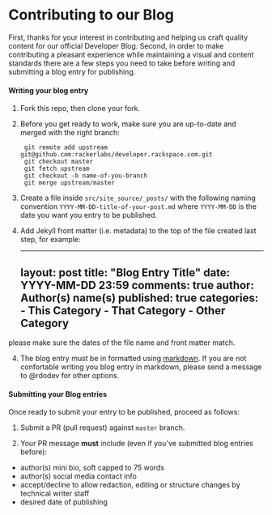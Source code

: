 Contributing to our Blog
=============================

First, thanks for your interest in contributing and helping us craft quality content for our official Developer Blog. Second, in order to make contributing a pleasant experience while maintaining a visual and content standards there are a few steps you need to take before writing and submitting a blog entry for publishing.

#### Writing your blog entry

1) Fork this repo, then clone your fork.

2) Before you get ready to work, make sure you are up-to-date and merged with the right branch:

        git remote add upstream git@github.com:rackerlabs/developer.rackspace.com.git
        git checkout master
        git fetch upstream
        git checkout -b name-of-you-branch
        git merge upstream/master

2) Create a file inside `src/site_source/_posts/` with the following naming convention `YYYY-MM-DD-title-of-your-post.md` where `YYYY-MM-DD` is the date you want you entry to be published.

3) Add Jekyll front matter (i.e. metadata) to the top of the file created last step, for example:


    ---
    layout: post
    title: "Blog Entry Title"
    date: YYYY-MM-DD 23:59
    comments: true
    author: Author(s) name(s)
    published: true
    categories:
        - This Category
        - That Category
        - Other Category 
    ---


please make sure the dates of the file name and front matter match.   

4) The blog entry must be in formatted using [markdown](http://daringfireball.net/projects/markdown/basics). If you are not confortable writing you blog entry in markdown, please send a message to @rdodev for other options.
  
#### Submitting your Blog entries

Once ready to submit your entry to be published, proceed as follows:

1) Submit a PR (pull request) against `master` branch.

2) Your PR message **must** include (even if you've submitted blog entries before):
    
 - author(s) mini bio, soft capped to 75 words
 - author(s) social media contact info
 - accept/decline to allow redaction, editing or structure changes by technical writer staff
 - desired date of publishing
 